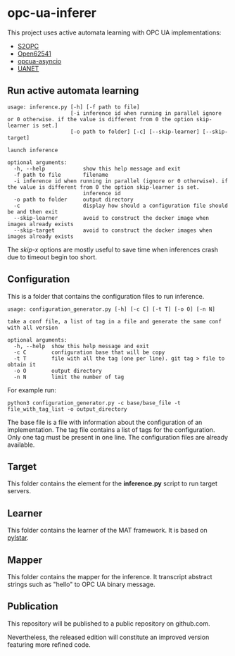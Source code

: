 # opc-ua-inferer
This project uses active automata learning with OPC UA implementations:
- [S2OPC](https://gitlab.com/systerel/S2OPC)
- [Open62541](https://github.com/open62541/open62541)
- [opcua-asyncio](https://github.com/FreeOpcUa/opcua-asyncio)
- [UANET](https://github.com/OPCFoundation/UA-.NETStandard)
## Run active automata learning

```
usage: inference.py [-h] [-f path to file]
                    [-i inference id when running in parallel ignore or 0 otherwise. if the value is different from 0 the option skip-learner is set.]
                    [-o path to folder] [-c] [--skip-learner] [--skip-target]

launch inference

optional arguments:
  -h, --help            show this help message and exit
  -f path to file       filename
  -i inference id when running in parallel (ignore or 0 otherwise). if the value is different from 0 the option skip-learner is set.
                        inference id
  -o path to folder     output directory
  -c                    display how should a configuration file should be and then exit
  --skip-learner        avoid to construct the docker image when images already exists
  --skip-target         avoid to construct the docker images when images already exists

```
The *skip-x* options are mostly useful to save time when inferences crash due to timeout begin too short.
## Configuration
This is a folder that contains the configuration files to run inference.
```
usage: configuration_generator.py [-h] [-c C] [-t T] [-o O] [-n N]

take a conf file, a list of tag in a file and generate the same conf with all version

optional arguments:
  -h, --help  show this help message and exit
  -c C        configuration base that will be copy
  -t T        file with all the tag (one per line). git tag > file to obtain it
  -o O        output directory
  -n N        limit the number of tag
```
 For example run:
 ```
 python3 configuration_generator.py -c base/base_file -t file_with_tag_list -o output_directory
 ```
 The base file is a file with information about the configuration of an implementation.
 The tag file contains a list of tags for the configuration. Only one tag must be present in one line.
 The configuration files are already available.
 
## Target
This folder contains the element for the **inference.py** script to run target servers.

## Learner
This folder contains the learner of the MAT framework.
It is based on [pylstar](https://github.com/gbossert/pylstar).

## Mapper
This folder contains the mapper for the inference. It transcript abstract strings such as "hello" to OPC UA binary message.

## Publication

This repository will be published to a public repository on github.com.

Nevertheless, the released edition will constitute an improved version featuring more refined code.


